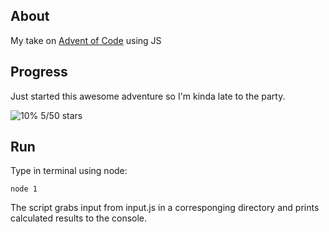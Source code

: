 ## About

My take on [Advent of Code](https://adventofcode.com/) using JS

## Progress

Just started this awesome adventure so I'm kinda late to the party.

![10%](https://progress-bar.dev/10) 5/50 stars

## Run

Type in terminal using node:

```
node 1
```

The script grabs input from input.js in a corresponging directory and prints calculated results to the console.
